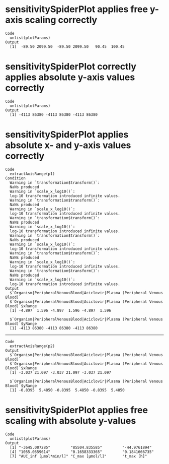# sensitivitySpiderPlot applies free y-axis scaling correctly

    Code
      unlist(plotParams)
    Output
      [1]  -89.50 2099.50  -89.50 2099.50   90.45  100.45

# sensitivitySpiderPlot correctly applies absolute y-axis values correctly

    Code
      unlist(plotParams)
    Output
      [1] -4113 86380 -4113 86380 -4113 86380

# sensitivitySpiderPlot applies absolute x- and y-axis values correctly

    Code
      extractAxisRange(p1)
    Condition
      Warning in `transformation$transform()`:
      NaNs produced
      Warning in `scale_x_log10()`:
      log-10 transformation introduced infinite values.
      Warning in `transformation$transform()`:
      NaNs produced
      Warning in `scale_x_log10()`:
      log-10 transformation introduced infinite values.
      Warning in `transformation$transform()`:
      NaNs produced
      Warning in `scale_x_log10()`:
      log-10 transformation introduced infinite values.
      Warning in `transformation$transform()`:
      NaNs produced
      Warning in `scale_x_log10()`:
      log-10 transformation introduced infinite values.
      Warning in `transformation$transform()`:
      NaNs produced
      Warning in `scale_x_log10()`:
      log-10 transformation introduced infinite values.
      Warning in `transformation$transform()`:
      NaNs produced
      Warning in `scale_x_log10()`:
      log-10 transformation introduced infinite values.
    Output
      $`Organism|PeripheralVenousBlood|Aciclovir|Plasma (Peripheral Venous Blood)`
      $`Organism|PeripheralVenousBlood|Aciclovir|Plasma (Peripheral Venous Blood)`$xRange
      [1] -4.897  1.596 -4.897  1.596 -4.897  1.596
      
      $`Organism|PeripheralVenousBlood|Aciclovir|Plasma (Peripheral Venous Blood)`$yRange
      [1] -4113 86380 -4113 86380 -4113 86380
      
      

---

    Code
      extractAxisRange(p2)
    Output
      $`Organism|PeripheralVenousBlood|Aciclovir|Plasma (Peripheral Venous Blood)`
      $`Organism|PeripheralVenousBlood|Aciclovir|Plasma (Peripheral Venous Blood)`$xRange
      [1] -3.037 21.097 -3.037 21.097 -3.037 21.097
      
      $`Organism|PeripheralVenousBlood|Aciclovir|Plasma (Peripheral Venous Blood)`$yRange
      [1] -0.8395  5.4850 -0.8395  5.4850 -0.8395  5.4850
      
      

# sensitivitySpiderPlot applies free scaling with absolute y-values

    Code
      unlist(plotParams)
    Output
      [1] "-3645.007285"         "85504.835585"         "-44.9761894"         
      [4] "1055.0559614"         "0.1658333365"         "0.1841666735"        
      [7] "AUC_inf [µmol*min/l]" "C_max [µmol/l]"       "t_max [h]"           

